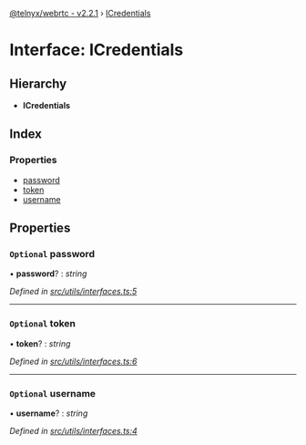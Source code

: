 [@telnyx/webrtc - v2.2.1](../README.md) › [ICredentials](icredentials.md)

# Interface: ICredentials

## Hierarchy

* **ICredentials**

## Index

### Properties

* [password](icredentials.md#optional-password)
* [token](icredentials.md#optional-token)
* [username](icredentials.md#optional-username)

## Properties

### `Optional` password

• **password**? : *string*

*Defined in [src/utils/interfaces.ts:5](https://github.com/team-telnyx/webrtc/blob/1cfde20/packages/js/src/utils/interfaces.ts#L5)*

___

### `Optional` token

• **token**? : *string*

*Defined in [src/utils/interfaces.ts:6](https://github.com/team-telnyx/webrtc/blob/1cfde20/packages/js/src/utils/interfaces.ts#L6)*

___

### `Optional` username

• **username**? : *string*

*Defined in [src/utils/interfaces.ts:4](https://github.com/team-telnyx/webrtc/blob/1cfde20/packages/js/src/utils/interfaces.ts#L4)*
